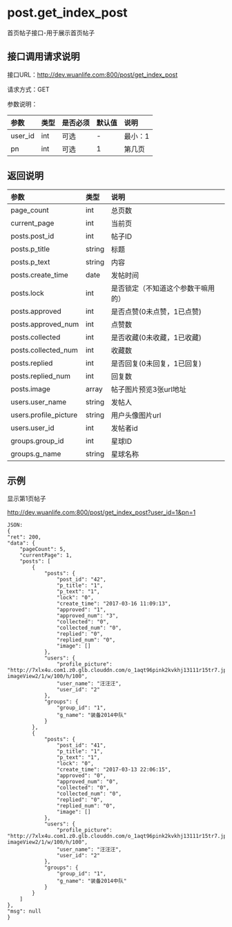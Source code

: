 # post.get_index_post

首页帖子接口-用于展示首页帖子

## 接口调用请求说明

接口URL：http://dev.wuanlife.com:800/post/get_index_post

请求方式：GET

参数说明：

|参数|类型|是否必须|默认值|说明|
|:--|:--|:--|:--|:--|
|user_id|   int| 可选 |-| 最小：1  |  用户ID|
|pn	|int|可选|	1	|第几页|

## 返回说明

|参数|类型|说明|
|:--|:--|:--|
|page_count	|int|	总页数|
|current_page|	int	|当前页|
|posts.post_id	|	int|	帖子ID|
|posts.p_title|	string|	标题|
|posts.p_text	|string	|内容|
|posts.create_time|	date|	发帖时间|
|posts.lock|	int	|是否锁定（不知道这个参数干嘛用的）|
|posts.approved|	int	|是否点赞(0未点赞，1已点赞)|
|posts.approved_num|	int	|点赞数|
|posts.collected|	int	|是否收藏(0未收藏，1已收藏)|
|posts.collected_num|	int	|收藏数|
|posts.replied|	int	|是否回复(0未回复，1已回复)|
|posts.replied_num|	int	|回复数|
|posts.image|array|帖子图片预览3张url地址|
|users.user_name|	string	|发帖人|
|users.profile_picture|string|用户头像图片url|
|users.user_id|int|发帖者id|
|groups.group_id|	int	|星球ID|
|groups.g_name|	string|	星球名称|


## 示例

显示第1页帖子

http://dev.wuanlife.com:800/post/get_index_post?user_id=1&pn=1

    JSON:
    {
    "ret": 200,
    "data": {
        "pageCount": 5,
        "currentPage": 1,
        "posts": [
            {
                "posts": {
                    "post_id": "42",
                    "p_title": "1",
                    "p_text": "1",
                    "lock": "0",
                    "create_time": "2017-03-16 11:09:13",
                    "approved": "1",
                    "approved_num": "3",
                    "collected": "0",
                    "collected_num": "0",
                    "replied": "0",
                    "replied_num": "0",
                    "image": []
                },
                "users": {
                    "profile_picture": "http://7xlx4u.com1.z0.glb.clouddn.com/o_1aqt96pink2kvkhj13111r15tr7.jpg?imageView2/1/w/100/h/100",
                    "user_name": "汪汪汪",
                    "user_id": "2"
                },
                "groups": {
                    "group_id": "1",
                    "g_name": "装备2014中队"
                }
            },
            {
                "posts": {
                    "post_id": "41",
                    "p_title": "1",
                    "p_text": "1",
                    "lock": "0",
                    "create_time": "2017-03-13 22:06:15",
                    "approved": "0",
                    "approved_num": "0",
                    "collected": "0",
                    "collected_num": "0",
                    "replied": "0",
                    "replied_num": "0",
                    "image": []
                },
                "users": {
                    "profile_picture": "http://7xlx4u.com1.z0.glb.clouddn.com/o_1aqt96pink2kvkhj13111r15tr7.jpg?imageView2/1/w/100/h/100",
                    "user_name": "汪汪汪",
                    "user_id": "2"
                },
                "groups": {
                    "group_id": "1",
                    "g_name": "装备2014中队"
                }
            }
        ]
    },
    "msg": null
    }
